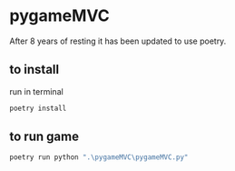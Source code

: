 # pygameMVC
After 8 years of resting it has been updated to use poetry.

## to install
run in terminal
```bash
poetry install
```

## to run game
```bash
poetry run python ".\pygameMVC\pygameMVC.py"
```